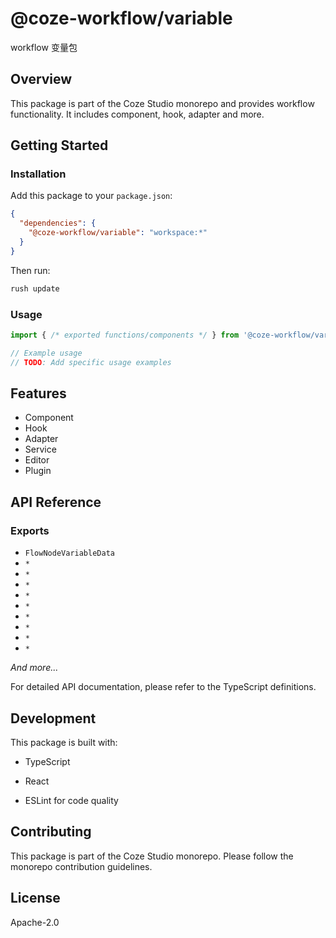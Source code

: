 # @coze-workflow/variable

workflow 变量包

## Overview

This package is part of the Coze Studio monorepo and provides workflow functionality. It includes component, hook, adapter and more.

## Getting Started

### Installation

Add this package to your `package.json`:

```json
{
  "dependencies": {
    "@coze-workflow/variable": "workspace:*"
  }
}
```

Then run:

```bash
rush update
```

### Usage

```typescript
import { /* exported functions/components */ } from '@coze-workflow/variable';

// Example usage
// TODO: Add specific usage examples
```

## Features

- Component
- Hook
- Adapter
- Service
- Editor
- Plugin

## API Reference

### Exports

- `FlowNodeVariableData`
- `*`
- `*`
- `*`
- `*`
- `*`
- `*`
- `*`
- `*`
- `*`

*And more...*

For detailed API documentation, please refer to the TypeScript definitions.

## Development

This package is built with:

- TypeScript
- React

- ESLint for code quality

## Contributing

This package is part of the Coze Studio monorepo. Please follow the monorepo contribution guidelines.

## License

Apache-2.0
